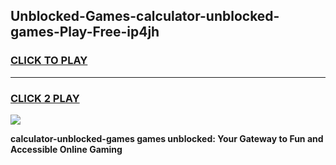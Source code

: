 
## Unblocked-Games-calculator-unblocked-games-Play-Free-ip4jh
<h3>
<a href="https://premium76.site?title=calculator-unblocked-games&ref=20A">CLICK TO PLAY</a></h3>
<hr>

<h3>
<a href="https://premium76.site?title=calculator-unblocked-games&ref=20A">CLICK 2 PLAY</a>
  
</h3>

<a href="https://premium76.site?title=calculator-unblocked-games&ref=20A"><img src="https://clearcache.store/games.png"></a>


**calculator-unblocked-games games unblocked: Your Gateway to Fun and Accessible Online Gaming**
